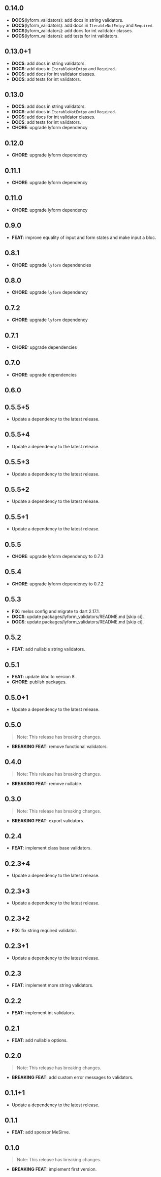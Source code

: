 ## 0.14.0

 - **DOCS**(lyform_validators): add docs in string validators.
 - **DOCS**(lyform_validators): add docs in `IterableNotEmtpy` and `Required`.
 - **DOCS**(lyform_validators): add docs for int validator classes.
 - **DOCS**(lyform_validators): add tests for int validators.

## 0.13.0+1

 - **DOCS**: add docs in string validators.
 - **DOCS**: add docs in `IterableNotEmtpy` and `Required`.
 - **DOCS**: add docs for int validator classes.
 - **DOCS**: add tests for int validators.

## 0.13.0

 - **DOCS**: add docs in string validators.
 - **DOCS**: add docs in `IterableNotEmtpy` and `Required`.
 - **DOCS**: add docs for int validator classes.
 - **DOCS**: add tests for int validators.
 - **CHORE**: upgrade lyform dependency

## 0.12.0

 - **CHORE**: upgrade lyform dependency

## 0.11.1

 - **CHORE**: upgrade lyform dependency

## 0.11.0

 - **CHORE**: upgrade lyform dependency

## 0.9.0

 - **FEAT**: improve equality of input and form states and make input a bloc.

## 0.8.1

 - **CHORE**: upgrade `lyform` dependencies

## 0.8.0

 - **CHORE**: upgrade `lyform` dependency

## 0.7.2

 - **CHORE**: upgrade `lyform` dependency

## 0.7.1

 - **CHORE:** upgrade dependencies

## 0.7.0

 - **CHORE**: upgrade dependencies

## 0.6.0

## 0.5.5+5

 - Update a dependency to the latest release.

## 0.5.5+4

 - Update a dependency to the latest release.

## 0.5.5+3

 - Update a dependency to the latest release.

## 0.5.5+2

 - Update a dependency to the latest release.

## 0.5.5+1

 - Update a dependency to the latest release.

## 0.5.5

 - **CHORE**: upgrade lyform dependency to 0.7.3

## 0.5.4

 - **CHORE**: upgrade lyform dependency to 0.7.2

## 0.5.3

 - **FIX**: melos config and migrate to dart 2.17.1.
 - **DOCS**: update packages/lyform_validators/README.md [skip ci].
 - **DOCS**: update packages/lyform_validators/README.md [skip ci].

## 0.5.2

 - **FEAT**: add nullable string validators.

## 0.5.1

 - **FEAT**: update bloc to version 8.
 - **CHORE**: publish packages.

## 0.5.0+1

 - Update a dependency to the latest release.

## 0.5.0

> Note: This release has breaking changes.

 - **BREAKING** **FEAT**: remove functional validators.

## 0.4.0

> Note: This release has breaking changes.

 - **BREAKING** **FEAT**: remove nullable.

## 0.3.0

> Note: This release has breaking changes.

 - **BREAKING** **FEAT**: export validators.

## 0.2.4

 - **FEAT**: implement class base validators.

## 0.2.3+4

 - Update a dependency to the latest release.

## 0.2.3+3

 - Update a dependency to the latest release.

## 0.2.3+2

 - **FIX**: fix string required validator.

## 0.2.3+1

 - Update a dependency to the latest release.

## 0.2.3

 - **FEAT**: implement more string validators.

## 0.2.2

 - **FEAT**: implement int validators.

## 0.2.1

 - **FEAT**: add nullable options.

## 0.2.0

> Note: This release has breaking changes.

 - **BREAKING** **FEAT**: add custom error messages to validators.

## 0.1.1+1

 - Update a dependency to the latest release.

## 0.1.1

 - **FEAT**: add sponsor MeSirve.

## 0.1.0

> Note: This release has breaking changes.

 - **BREAKING** **FEAT**: implement first version.

